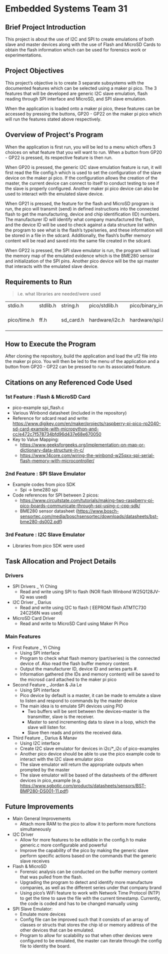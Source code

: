 # Embedded Systems Team 31
## Brief Project Introduction
This project is about the use of I2C and SPI to create emulations of both slave and master devices along with the use of Flash and MicroSD Cards to obtain the flash information which can be used for forensics work or experimentations.

## Project Objectives
This project’s objective is to create 3 separate subsystems with the documented features which can be selected using a maker pi pico. The 3 features that will be developed are generic I2C slave emulation, flash reading through SPI interface and MicroSD, and SPI slave emulation.

When the application is loaded onto a maker pi pico, these features can be accessed by pressing the buttons, GP20 - GP22 on the maker pi pico which will run the features stated above respectively. 

## Overview of Project's Program
When the application is first run, you will be led to a menu which offers 3 choices on what feature that you will want to run. When a button from GP20 - GP22 is pressed, its respective feature is then run.

When GP20 is pressed, the generic I2C slave emulation feature is run, it will first read the file config.h which is used to set the configuration of the slave device on the maker pi pico. If the configuration allows the creation of the master, the current device can connect to itself to conduct testing to see if the slave is properly configured. Another maker pi pico device can also be used to interact with the emulated slave device.

When GP21 is pressed, the feature for the flash and MicroSD program is run, the pico will transmit (send) in defined instructions into the connected flash to get the manufacturing, device and chip identification (ID) numbers. The manufacturer ID will identify what company manufactured the flash, and the device ID will be used to check against a data structure list within the program to see what is the flash’s type/series, and these information will be stored in a file in the sdcard. Additionally, the flash’s buffer memory content will be read and saved into the same file created in the sdcard.

When GP22 is pressed, the SPI slave emulator is run, the program will load the memory map of the emulated evidence which is the BME280 sensor and initialization of the SPI pins. Another pico device will be the spi master that interacts with the emulated slave device.

## Requirements to Run
> i.e. what libraries are needed/were used</i>
<table>
  <tr>
    <td>stdio.h</td>
    <td>stdlib.h</td>
    <td>string.h</td>
    <td>pico/stdlib.h</td>
    <td>pico/binary_info.h</td>
    <td>pico/i2c_slave.h</td>
  </tr>
  <tr>
    <td>pico/time.h</td>
    <td>ff.h</td>
    <td>sd_card.h</td>
    <td>hardware/i2c.h</td>
    <td>hardware/spi.h</td>
    <td>no-OS-FatFS-SD-SPI-RPi-Pico(https://github.com/carlk3/no-OS-FatFS-SD-SPI-RPi-Pico)</td>
  </tr>
</table>

## How to Execute the Program
After cloning the repository, build the application and load the uf2 file into the maker pi pico. You will then be led to the menu of the application and a button from GP20 - GP22 can be pressed to run its associated feature.

## Citations on any Referenced Code Used
### 1st Feature : Flash & MicroSD Card
- pico-example spi_flash.c
- Various Winbond datasheet (included in the repository)
- Reference for sdcard read and write: https://www.digikey.com/en/maker/projects/raspberry-pi-pico-rp2040-sd-card-example-with-micropython-and-cc/e472c7f578734bfd96d437e68e670050
- Key to Value Mapping:
  - https://www.geeksforgeeks.org/implementation-on-map-or-dictionary-data-structure-in-c/
  - https://www.14core.com/wiring-the-winbond-w25qxx-spi-serial-flash-memory-with-microcontroller/ 
### 2nd Feature : SPI Slave Emulator
- Example codes from pico SDK
  - Spi -> bme280 spi
- Code references for SPI between 2 picos:
  - https://www.circuitstate.com/tutorials/making-two-raspberry-pi-pico-boards-communicate-through-spi-using-c-cpp-sdk/
  - BME280 sensor datasheet (https://www.bosch-sensortec.com/media/boschsensortec/downloads/datasheets/bst-bme280-ds002.pdf)

### 3rd Feature : I2C Slave Emulator
- Libraries from pico SDK were used


## Task Allocation and Project Details
### Drivers
- SPI Drivers _ Yi Ching
  - Read and write using SPI to flash (NOR flash Winbond W25Q128JV-IQ was used)
- I2C Driver _ Darius
  - Read and write using I2C to flash ( EEPROM flash ATMTC730 24C256N was used)
- MicroSD Card Driver
  - Read and write to MicroSD Card using Maker Pi Pico
### Main Features
- First Feature _ Yi Ching
  - Using SPI interface
  - Program to check what flash memory (part/series) is the connected device of. Also read the flash buffer memory content.
  - Output the manufacturer ID, device ID and series parts #.
  - Information gathered (the IDs and memory content) will be saved to the microsd card attached to the maker pi pico
- Second Feature _ Jordan & Jia Le
  - Using SPI interface
  - Pico device by default is a master, it can be made to emulate a slave to listen and respond to commands by the master device
  - The main idea is to emulate SPI devices using PIO
    - Two buffers will be sent between the devices–master is the transmitter, slave is the receiver.
    - Master to send incrementing data to slave in a loop, which the slave will listen for.
    - Slave then reads and prints the received data.
- Third Feature _ Darius & Manav
  - Using I2C interface
  - Create I2C slave emulator for devices in i2c/*_i2c of pico-examples
  - Another pico device should be able to use the pico example code to interact with the I2C slave emulator pico
  - The slave emulator will return the appropriate outputs when prompted by the master
  - The slave emulator will be based of the datasheets of the different devices in pico_example (e.g. https://www.sgbotic.com/products/datasheets/sensors/BST-BMP280-DS001-11.pdf)

## Future Improvements
- Main General Improvements
  - Attach more RAM to the pico to allow it to perform more functions simultaneously
- I2C Driver
  - Allow for more features to be editable in the config.h to make generic.c more configurable and powerful
  - Improve the capability of the pico by making the generic slave perform specific actions based on the commands that the generic slave receives
- Flash & MicroSD
  - Forensic analysis can be conducted on the buffer memory content that was pulled from the flash.
  - Upgrading the program to detect and identify more manufacture companies, as well as the different series under that company brand
  - Using pico’s WiFi feature to work with Network Time Protocol (NTP) to get the time to save the file with the current timestamp. Currently, the code is coded and has to be changed manually using
- SPI Slave Emulator:
  - Emulate more devices
  - Config file can be improved such that it consists of an array of classes or structs that stores the chip id or memory address of the other devices that can be emulated.
  - Program to allow for scalability so that when other devices were configured to be emulated, the master can iterate through the config file to identity the board.

